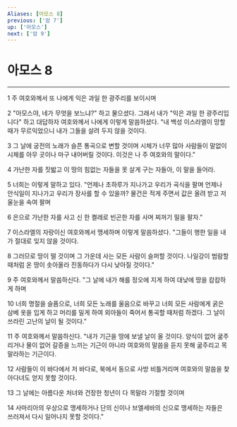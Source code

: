 ```yaml
---
Aliases: [아모스 8]
previous: ['암 7']
up: ['아모스']
next: ['암 9']
---
```

# 아모스 8

***


1 주 여호와께서 또 나에게 익은 과일 한 광주리를 보이시며 

2 "아모스야, 네가 무엇을 보느냐?" 하고 물으셨다. 그래서 내가 "익은 과일 한 광주리입니다" 하고 대답하자 여호와께서 나에게 이렇게 말씀하셨다. "내 백성 이스라엘이 망할 때가 무르익었으니 내가 그들을 살려 두지 않을 것이다. 

3 그 날에 궁전의 노래가 슬픈 통곡으로 변할 것이며 시체가 너무 많아 사람들이 말없이 시체를 아무 곳이나 마구 내어버릴 것이다. 이것은 나 주 여호와의 말이다." 

4 가난한 자를 짓밟고 이 땅의 힘없는 자들을 못 살게 구는 자들아, 이 말을 들어라. 

5 너희는 이렇게 말하고 있다. "언제나 초하루가 지나가고 우리가 곡식을 팔며 언제나 안식일이 지나가고 우리가 장사를 할 수 있을까? 물건은 적게 주면서 값은 올려 받고 저울눈을 속여 팔며 

6 은으로 가난한 자를 사고 신 한 켤레로 빈곤한 자를 사며 찌꺼기 밀을 팔자." 

7 이스라엘의 자랑이신 여호와께서 맹세하며 이렇게 말씀하셨다. "그들이 행한 일을 내가 절대로 잊지 않을 것이다. 

8 그러므로 땅이 떨 것이며 그 가운데 사는 모든 사람이 슬퍼할 것이다. 나일강이 범람할 때처럼 온 땅이 솟아올라 진동하다가 다시 낮아질 것이다." 

9 주 여호와께서 말씀하신다. "그 날에 내가 해를 정오에 지게 하여 대낮에 땅을 캄캄하게 하며 

10 너희 명절을 슬픔으로, 너희 모든 노래를 울음으로 바꾸고 너희 모든 사람에게 굵은 삼베 옷을 입게 하고 머리를 밀게 하여 외아들이 죽어서 통곡할 때처럼 하겠다. 그 날이 쓰라린 고난의 날이 될 것이다." 

11 주 여호와께서 말씀하신다. "내가 기근을 땅에 보낼 날이 올 것이다. 양식이 없어 굶주리거나 물이 없어 갈증을 느끼는 기근이 아니라 여호와의 말씀을 듣지 못해 굶주리고 목말라하는 기근이다. 

12 사람들이 이 바다에서 저 바다로, 북에서 동으로 사방 비틀거리며 여호와의 말씀을 찾아다녀도 얻지 못할 것이다. 

13 그 날에는 아름다운 처녀와 건장한 청년이 다 목말라 기절할 것이며 

14 사마리아의 우상으로 맹세하거나 단의 신이나 브엘세바의 신으로 맹세하는 자들은 쓰러져서 다시 일어나지 못할 것이다."
